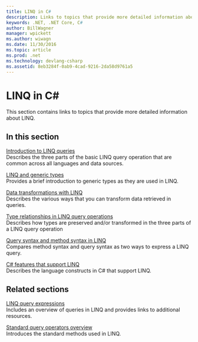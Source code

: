 ```yaml
---
title: LINQ in C#
description: Links to topics that provide more detailed information about LINQ.
keywords: .NET, .NET Core, C#
author: BillWagner
manager: wpickett
ms.author: wiwagn
ms.date: 11/30/2016
ms.topic: article
ms.prod: .net
ms.technology: devlang-csharp
ms.assetid: 8eb3284f-0ab9-4cad-9216-2da58d9761a5
---
```

# LINQ in C#
This section contains links to topics that provide more detailed information about LINQ.  
  
## In this section  
 [Introduction to LINQ queries](../programming-guide/concepts/linq/introduction-to-linq-queries.md)  
 Describes the three parts of the basic LINQ query operation that are common across all languages and data sources.  
  
 [LINQ and generic types](../programming-guide/concepts/linq/linq-and-generic-types.md)  
 Provides a brief introduction to generic types as they are used in LINQ.  
  
 [Data transformations with LINQ](../programming-guide/concepts/linq/data-transformations-with-linq.md)  
 Describes the various ways that you can transform data retrieved in queries.  
  
 [Type relationships in LINQ query operations](../programming-guide/concepts/linq/type-relationships-in-linq-query-operations.md)  
 Describes how types are preserved and/or transformed in the three parts of a LINQ query operation  
  
 [Query syntax and method syntax in LINQ](../programming-guide/concepts/linq/query-syntax-and-method-syntax-in-linq.md)  
 Compares method syntax and query syntax as two ways to express a LINQ query.  
  
 [C# features that support LINQ](../programming-guide/concepts/linq/features-that-support-linq.md)  
 Describes the language constructs in C# that support LINQ.  
   
## Related sections  
 [LINQ query expressions](../programming-guide/linq-query-expressions/index.md)  
 Includes an overview of queries in LINQ and provides links to additional resources.  
  
 [Standard query operators overview](../programming-guide/concepts/linq/standard-query-operators-overview.md)  
 Introduces the standard methods used in LINQ.  
  
